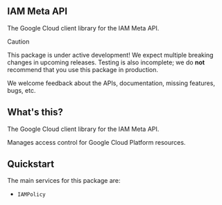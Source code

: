 ## IAM Meta API

The Google Cloud client library for the IAM Meta API.

<!-- Code generated by sidekick. DO NOT EDIT. -->

> [!CAUTION]
> This package is under active development! We expect multiple breaking changes
> in upcoming releases. Testing is also incomplete; we do **not** recommend that
> you use this package in production.

We welcome feedback about the APIs, documentation, missing features, bugs, etc.

## What's this?

The Google Cloud client library for the IAM Meta API.

Manages access control for Google Cloud Platform resources.

## Quickstart

The main services for this package are:

- `IAMPolicy`

